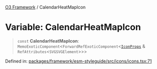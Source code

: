 [O3 Framework](../API.md) / CalendarHeatMapIcon

# Variable: CalendarHeatMapIcon

> `const` **CalendarHeatMapIcon**: `MemoExoticComponent`\<`ForwardRefExoticComponent`\<[`IconProps`](../type-aliases/IconProps.md) & `RefAttributes`\<`SVGSVGElement`\>\>\>

Defined in: [packages/framework/esm-styleguide/src/icons/icons.tsx:71](https://github.com/its-kios09/openmrs-esm-core/blob/main/packages/framework/esm-styleguide/src/icons/icons.tsx#L71)

